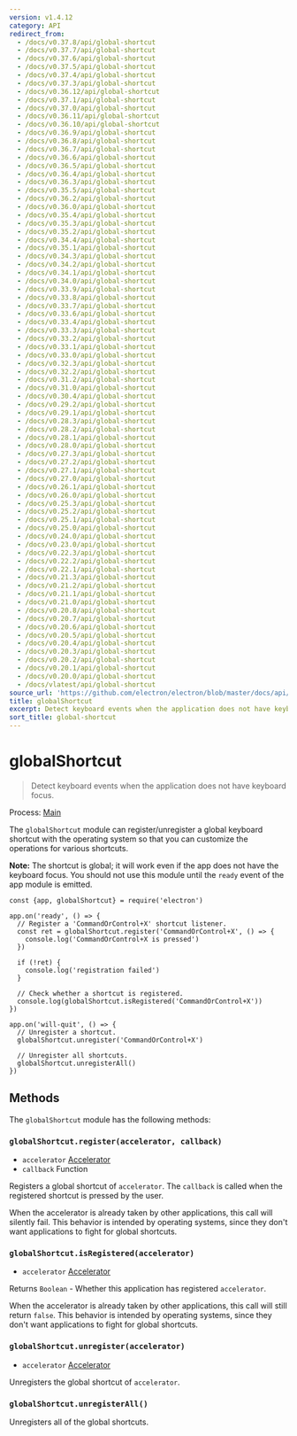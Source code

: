 ```yaml
---
version: v1.4.12
category: API
redirect_from:
  - /docs/v0.37.8/api/global-shortcut
  - /docs/v0.37.7/api/global-shortcut
  - /docs/v0.37.6/api/global-shortcut
  - /docs/v0.37.5/api/global-shortcut
  - /docs/v0.37.4/api/global-shortcut
  - /docs/v0.37.3/api/global-shortcut
  - /docs/v0.36.12/api/global-shortcut
  - /docs/v0.37.1/api/global-shortcut
  - /docs/v0.37.0/api/global-shortcut
  - /docs/v0.36.11/api/global-shortcut
  - /docs/v0.36.10/api/global-shortcut
  - /docs/v0.36.9/api/global-shortcut
  - /docs/v0.36.8/api/global-shortcut
  - /docs/v0.36.7/api/global-shortcut
  - /docs/v0.36.6/api/global-shortcut
  - /docs/v0.36.5/api/global-shortcut
  - /docs/v0.36.4/api/global-shortcut
  - /docs/v0.36.3/api/global-shortcut
  - /docs/v0.35.5/api/global-shortcut
  - /docs/v0.36.2/api/global-shortcut
  - /docs/v0.36.0/api/global-shortcut
  - /docs/v0.35.4/api/global-shortcut
  - /docs/v0.35.3/api/global-shortcut
  - /docs/v0.35.2/api/global-shortcut
  - /docs/v0.34.4/api/global-shortcut
  - /docs/v0.35.1/api/global-shortcut
  - /docs/v0.34.3/api/global-shortcut
  - /docs/v0.34.2/api/global-shortcut
  - /docs/v0.34.1/api/global-shortcut
  - /docs/v0.34.0/api/global-shortcut
  - /docs/v0.33.9/api/global-shortcut
  - /docs/v0.33.8/api/global-shortcut
  - /docs/v0.33.7/api/global-shortcut
  - /docs/v0.33.6/api/global-shortcut
  - /docs/v0.33.4/api/global-shortcut
  - /docs/v0.33.3/api/global-shortcut
  - /docs/v0.33.2/api/global-shortcut
  - /docs/v0.33.1/api/global-shortcut
  - /docs/v0.33.0/api/global-shortcut
  - /docs/v0.32.3/api/global-shortcut
  - /docs/v0.32.2/api/global-shortcut
  - /docs/v0.31.2/api/global-shortcut
  - /docs/v0.31.0/api/global-shortcut
  - /docs/v0.30.4/api/global-shortcut
  - /docs/v0.29.2/api/global-shortcut
  - /docs/v0.29.1/api/global-shortcut
  - /docs/v0.28.3/api/global-shortcut
  - /docs/v0.28.2/api/global-shortcut
  - /docs/v0.28.1/api/global-shortcut
  - /docs/v0.28.0/api/global-shortcut
  - /docs/v0.27.3/api/global-shortcut
  - /docs/v0.27.2/api/global-shortcut
  - /docs/v0.27.1/api/global-shortcut
  - /docs/v0.27.0/api/global-shortcut
  - /docs/v0.26.1/api/global-shortcut
  - /docs/v0.26.0/api/global-shortcut
  - /docs/v0.25.3/api/global-shortcut
  - /docs/v0.25.2/api/global-shortcut
  - /docs/v0.25.1/api/global-shortcut
  - /docs/v0.25.0/api/global-shortcut
  - /docs/v0.24.0/api/global-shortcut
  - /docs/v0.23.0/api/global-shortcut
  - /docs/v0.22.3/api/global-shortcut
  - /docs/v0.22.2/api/global-shortcut
  - /docs/v0.22.1/api/global-shortcut
  - /docs/v0.21.3/api/global-shortcut
  - /docs/v0.21.2/api/global-shortcut
  - /docs/v0.21.1/api/global-shortcut
  - /docs/v0.21.0/api/global-shortcut
  - /docs/v0.20.8/api/global-shortcut
  - /docs/v0.20.7/api/global-shortcut
  - /docs/v0.20.6/api/global-shortcut
  - /docs/v0.20.5/api/global-shortcut
  - /docs/v0.20.4/api/global-shortcut
  - /docs/v0.20.3/api/global-shortcut
  - /docs/v0.20.2/api/global-shortcut
  - /docs/v0.20.1/api/global-shortcut
  - /docs/v0.20.0/api/global-shortcut
  - /docs/vlatest/api/global-shortcut
source_url: 'https://github.com/electron/electron/blob/master/docs/api/global-shortcut.md'
title: globalShortcut
excerpt: Detect keyboard events when the application does not have keyboard focus.
sort_title: global-shortcut
---
```

# globalShortcut

> Detect keyboard events when the application does not have keyboard focus.

Process: [Main](/docs/tutorial/quick-start#main-process)

The `globalShortcut` module can register/unregister a global keyboard shortcut with the operating system so that you can customize the operations for various shortcuts.

**Note:** The shortcut is global; it will work even if the app does not have the keyboard focus. You should not use this module until the `ready` event of the app module is emitted.

    const {app, globalShortcut} = require('electron')

    app.on('ready', () => {
      // Register a 'CommandOrControl+X' shortcut listener.
      const ret = globalShortcut.register('CommandOrControl+X', () => {
        console.log('CommandOrControl+X is pressed')
      })

      if (!ret) {
        console.log('registration failed')
      }

      // Check whether a shortcut is registered.
      console.log(globalShortcut.isRegistered('CommandOrControl+X'))
    })

    app.on('will-quit', () => {
      // Unregister a shortcut.
      globalShortcut.unregister('CommandOrControl+X')

      // Unregister all shortcuts.
      globalShortcut.unregisterAll()
    })

## Methods

The `globalShortcut` module has the following methods:

### `globalShortcut.register(accelerator, callback)`

*   `accelerator` [Accelerator](/docs/api/accelerator)
*   `callback` Function

Registers a global shortcut of `accelerator`. The `callback` is called when the registered shortcut is pressed by the user.

When the accelerator is already taken by other applications, this call will silently fail. This behavior is intended by operating systems, since they don't want applications to fight for global shortcuts.

### `globalShortcut.isRegistered(accelerator)`

*   `accelerator` [Accelerator](/docs/api/accelerator)

Returns `Boolean` - Whether this application has registered `accelerator`.

When the accelerator is already taken by other applications, this call will still return `false`. This behavior is intended by operating systems, since they don't want applications to fight for global shortcuts.

### `globalShortcut.unregister(accelerator)`

*   `accelerator` [Accelerator](/docs/api/accelerator)

Unregisters the global shortcut of `accelerator`.

### `globalShortcut.unregisterAll()`

Unregisters all of the global shortcuts.
